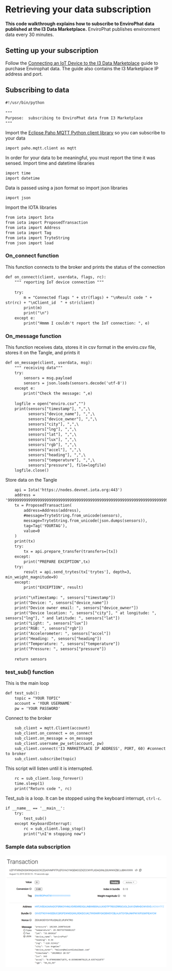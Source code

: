 # Retrieving your data subscription

<b>This code walkthrough explains how to subscribe to EnviroPhat data published at the I3 Data Marketplace.</b>  EnviroPhat publishes environment data every 30 minutes.

## Setting up your subscription
Follow the [Connecting an IoT Device to the I3 Data Marketplace](https://github.com/NelsonPython/Connect_IoT_Device_to_I3) guide to purchase Envirophat data.  The guide also contains the I3 Marketplace IP address and port.

## Subscribing to data
```
#!/usr/bin/python

"""
Purpose:  subscribing to EnviroPhat data from I3 Marketplace
"""
```

Import the [Eclipse Paho MQTT Python client library](https://pypi.org/project/paho-mqtt/) so you can subscribe to your data
```
import paho.mqtt.client as mqtt
```
In order for your data to be meaningful, you must report the time it was sensed.  Import time and datetime libraries

```
import time
import datetime
```
Data is passed using a json format so import json libraries
```
import json
```
Import the IOTA libraries
```
from iota import Iota
from iota import ProposedTransaction
from iota import Address
from iota import Tag
from iota import TryteString
from json import load
```
### On_connect function

This function connects to the broker and prints the status of the connection
```
def on_connect(client, userdata, flags, rc):
    """ reporting IoT device connection """

    try:
        m = "Connected flags " + str(flags) + "\nResult code " + str(rc) + "\nClient_id  " + str(client)
        print(m)
        print("\n")
    except e:
        print("Hmmm I couldn't report the IoT connection: ", e)
```
### On_message function

This function receives data, stores it in csv format in the enviro.csv file, stores it on the Tangle, and prints it

```
def on_message(client, userdata, msg):
    """ receiving data"""
    try:
        sensors = msg.payload
        sensors = json.loads(sensors.decode('utf-8'))
    except e:
        print("Check the message: ",e)

    logfile = open("enviro.csv","")
    print(sensors["timestamp"], ",",\
          sensors["device_name"], ",",\
          sensors["device_owner"], ",",\
          sensors["city"], ",",\
          sensors["lng"], ",",\
          sensors["lat"], ",",\
          sensors["lux"], ",",\
          sensors["rgb"], ",",\
          sensors["accel"], ",",\
          sensors["heading"], ",",\
          sensors["temperature"], ",",\
          sensors["pressure"], file=logfile)
    logfile.close()
```
Store data on the Tangle
```    
    api = Iota('https://nodes.devnet.iota.org:443') 
    address = '999999999999999999999999999999999999999999999999999999999999999999999999999999999'
    tx = ProposedTransaction(
        address=Address(address),
        #message=TryteString.from_unicode(sensors),
        message=TryteString.from_unicode(json.dumps(sensors)),
        tag=Tag('YOURTAG'),
        value=0
    )
    print(tx)
    try:
        tx = api.prepare_transfer(transfers=[tx])
    except:
        print("PREPARE EXCEPTION",tx)
    try:
        result = api.send_trytes(tx['trytes'], depth=3, min_weight_magnitude=9)
    except:
        print("EXCEPTION", result)

    print("\nTimestamp: ", sensors["timestamp"])
    print("Device: ", sensors["device_name"])
    print("Device owner email: ", sensors["device_owner"])
    print("Device location: ", sensors["city"], " at longitude: ", sensors["lng"], " and latitude: ", sensors["lat"])
    print("Light: ", sensors["lux"])
    print("RGB: ", sensors["rgb"])
    print("Accelerometer: ", sensors["accel"])
    print("Heading: ", sensors["heading"])
    print("Temperature: ", sensors["temperature"])
    print("Pressure: ", sensors["pressure"])

    return sensors
```

### test_sub() function
This is the main loop

```
def test_sub():
    topic = "YOUR TOPIC"
    account = 'YOUR USERNAME'
    pw = 'YOUR PASSWORD'
```
Connect to the broker
```
    sub_client = mqtt.Client(account)
    sub_client.on_connect = on_connect
    sub_client.on_message = on_message
    sub_client.username_pw_set(account, pw)
    sub_client.connect('I3 MARKETPLACE IP ADDRESS', PORT, 60) #connect to broker
    sub_client.subscribe(topic)
```
This script will listen until it is interrupted.  
```
    rc = sub_client.loop_forever()
    time.sleep(1)
    print("Return code ", rc)
```
Test_sub is a loop.  It can be stopped using the keyboard interrupt, ```ctrl-c```.
```
if __name__ == '__main__':
    try:
        test_sub()
    except KeyboardInterrupt:
        rc = sub_client.loop_stop()
        print("\nI'm stopping now")
```

### Sample data subscription

<img src="images/sub-tangle.png">
